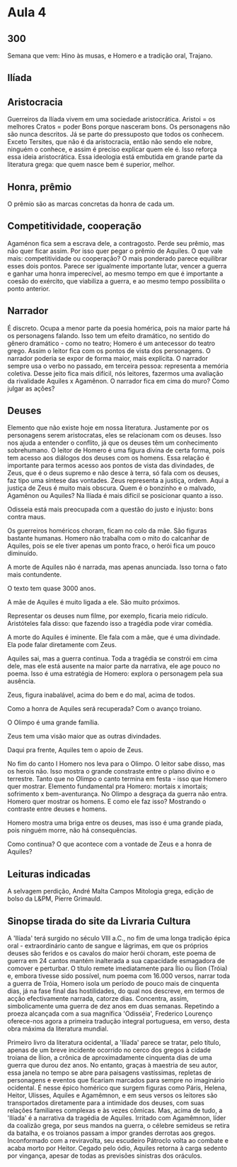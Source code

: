 Aula 4
======

300
---

Semana que vem: Hino às musas, e Homero e a tradição oral, Trajano.

Ilíada
------

Aristocracia
------------

Guerreiros da Ilíada vivem em uma sociedade aristocrática.
	Aristoi = os melhores
	Cratos = poder
Bons porque nasceram bons.
Os personagens não são nunca descritos. Já se parte do pressuposto que todos os conhecem. Exceto Tersites, que não é da aristocracia, então não sendo ele nobre, ninguém o conhece, e assim é preciso explicar quem ele é. Isso reforça essa ideia aristocrática. Essa ideologia está embutida em grande parte da literatura grega: que quem nasce bem é superior, melhor.

Honra, prêmio
-------------

O prêmio são as marcas concretas da honra de cada um.

Competitividade, cooperação
---------------------------

Agaménon fica sem a escrava dele, a contragosto. Perde seu prêmio, mas não quer ficar assim. Por isso quer pegar o prêmio de Aquiles. O que vale mais: competitividade ou cooperação? O mais ponderado parece equilibrar esses dois pontos. Parece ser igualmente importante lutar, vencer a guerra e ganhar uma honra imperecível, ao mesmo tempo em que é importante a coesão do exército, que viabiliza a guerra, e ao mesmo tempo possibilita o ponto anterior.

Narrador
--------

É discreto. Ocupa a menor parte da poesia homérica, pois na maior parte há os personagens falando. Isso tem um efeito dramático, no sentido do gênero dramático - como no teatro; Homero é um antecessor do teatro grego. Assim o leitor fica com os pontos de vista dos personagens. O narrador poderia se expor de forma maior, mais explícita. O narrador sempre usa o verbo no passado, em terceira pessoa: representa a memória coletiva. Desse jeito fica mais difícil, nós leitores, fazermos uma avaliação da rivalidade Aquiles x Agamênon. O narrador fica em cima do muro? Como julgar as ações?

Deuses
------

Elemento que não existe hoje em nossa literatura. Justamente por os personagens serem aristocratas, eles se relacionam com os deuses. Isso nos ajuda a entender o conflito, já que os deuses têm um conhecimento sobrehumano. O leitor de Homero é uma figura divina de certa forma, pois tem acesso aos diálogos dos deuses com os homens. Essa relação é importante para termos acesso aos pontos de vista das divindades, de Zeus, que é o deus supremo e não desce à terra, só fala com os deuses, faz tipo uma síntese das vontades. Zeus representa a justiça, ordem. Aqui a justiça de Zeus é muito mais obscura. Quem é o bonzinho e o malvado, Agamênon ou Aquiles? Na Ilíada é mais difícil se posicionar quanto a isso.

Odisseia está mais preocupada com a questão do justo e injusto: bons contra maus.

Os guerreiros homéricos choram, ficam no colo da mãe. São figuras bastante humanas. Homero não trabalha com o mito do calcanhar de Aquiles, pois se ele tiver apenas um ponto fraco, o herói fica um pouco diminuído.

A morte de Aquiles não é narrada, mas apenas anunciada. Isso torna o fato mais contundente.

O texto tem quase 3000 anos.

A mãe de Aquiles é muito ligada a ele. São muito próximos.

Representar os deuses num filme, por exemplo, ficaria meio ridículo. Aristóteles fala disso: que fazendo isso a tragédia pode virar comédia.

A morte do Aquiles é iminente. Ele fala com a mãe, que é uma divindade. Ela pode falar diretamente com Zeus.

Aquiles sai, mas a guerra continua. Toda a tragédia se constrói em cima dele, mas ele está ausente na maior parte da narrativa, ele age pouco no poema. Isso é uma estratégia de Homero: explora o personagem pela sua ausência.

Zeus, figura inabalável, acima do bem e do mal, acima de todos.

Como a honra de Aquiles será recuperada? Com o avanço troiano.

O Olimpo é uma grande família.

Zeus tem uma visão maior que as outras divindades.

Daqui pra frente, Aquiles tem o apoio de Zeus.

No fim do canto I Homero nos leva para o Olimpo. O leitor sabe disso, mas os herois não. Isso mostra o grande constraste entre o plano divino e o terrestre. Tanto que no Olimpo o canto termina em festa - isso que Homero quer mostrar. Elemento fundamental pra Homero: mortais x imortais; sofrimento x bem-aventurança. No Olimpo a desgraça da guerra não entra. Homero quer mostrar os homens. E como ele faz isso? Mostrando o contraste entre deuses e homens.

Homero mostra uma briga entre os deuses, mas isso é uma grande piada, pois ninguém morre, não há consequências.

Como continua? O que acontece com a vontade de Zeus e a honra de Aquiles?

Leituras indicadas
------------------

A selvagem perdição, André Malta Campos
Mitologia grega, edição de bolso da L&PM, Pierre Grimauld.

Sinopse tirada do site da Livraria Cultura
------------------------------------------

A 'Ilíada' terá surgido no século VIII a.C., no fim de uma longa tradição épica oral - extraordinário canto de sangue e lágrimas, em que os próprios deuses são feridos e os cavalos do maior herói choram, este poema de guerra em 24 cantos mantém inalterada a sua capacidade esmagadora de comover e perturbar. O título remete imediatamente para Ílio ou Ílion (Tróia) e, embora tivesse sido possível, num poema com 16.000 versos, narrar toda a guerra de Tróia, Homero isola um período de pouco mais de cinquenta dias, já na fase final das hostilidades, do qual nos descreve, em termos de acção efectivamente narrada, catorze dias. Concentra, assim, simbolicamente uma guerra de dez anos em duas semanas. Repetindo a proeza alcançada com a sua magnífica 'Odisséia', Frederico Lourenço oferece-nos agora a primeira tradução integral portuguesa, em verso, desta obra máxima da literatura mundial.

Primeiro livro da literatura ocidental, a 'Ilíada' parece se tratar, pelo título, apenas de um breve incidente ocorrido no cerco dos gregos à cidade troiana de Ílion, a crônica de aproximadamente cinquenta dias de uma guerra que durou dez anos. No entanto, graças à maestria de seu autor, essa janela no tempo se abre para paisagens vastíssimas, repletas de personagens e eventos que ficariam marcados para sempre no imaginário ocidental. É nesse épico homérico que surgem figuras como Páris, Helena, Heitor, Ulisses, Aquiles e Agamêmnon, e em seus versos os leitores são transportados diretamente para a intimidade dos deuses, com suas relações familiares complexas e às vezes cômicas. Mas, acima de tudo, a 'Ilíada' é a narrativa da tragédia de Aquiles. Irritado com Agamêmnon, líder da coalizão grega, por seus mandos na guerra, o célebre semideus se retira da batalha, e os troianos passam a impor grandes derrotas aos gregos. Inconformado com a reviravolta, seu escudeiro Pátroclo volta ao combate e acaba morto por Heitor. Cegado pelo ódio, Aquiles retorna à carga sedento por vingança, apesar de todas as previsões sinistras dos oráculos.
